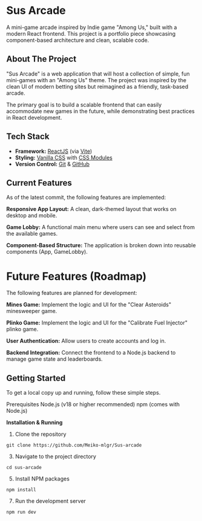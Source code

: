 # Sus Arcade 
A mini-game arcade inspired by Indie game "Among Us," built with a modern React frontend. This project is a portfolio piece showcasing component-based architecture and clean, scalable code.


## About The Project
"Sus Arcade" is a web application that will host a collection of simple, fun mini-games with an "Among Us" theme. The project was inspired by the clean UI of modern betting sites but reimagined as a friendly, task-based arcade.

The primary goal is to build a scalable frontend that can easily accommodate new games in the future, while demonstrating best practices in React development.

## Tech Stack
- **Framework:** [ReactJS](https://react.dev/) (via [Vite](https://vitejs.dev/))
- **Styling:** [Vanilla CSS](https://developer.mozilla.org/en-US/docs/Web/CSS) with [CSS Modules](https://github.com/css-modules/css-modules)
- **Version Control:** [Git](https://git-scm.com/) & [GitHub](https://github.com/)

## Current Features
As of the latest commit, the following features are implemented:

**Responsive App Layout:** A clean, dark-themed layout that works on desktop and mobile.

**Game Lobby:** A functional main menu where users can see and select from the available games.

**Component-Based Structure:** The application is broken down into reusable components (App, GameLobby).

# Future Features (Roadmap)
The following features are planned for development:

**Mines Game:** Implement the logic and UI for the "Clear Asteroids" minesweeper game.

**Plinko Game:** Implement the logic and UI for the "Calibrate Fuel Injector" plinko game.

**User Authentication:** Allow users to create accounts and log in.

**Backend Integration:** Connect the frontend to a Node.js backend to manage game state and leaderboards.

## Getting Started
To get a local copy up and running, follow these simple steps.

Prerequisites
Node.js (v18 or higher recommended)
npm (comes with Node.js)

**Installation & Running**
1. Clone the repository
```
git clone https://github.com/Meiko-mlgr/Sus-arcade
```
3. Navigate to the project directory
```
cd sus-arcade
```
5. Install NPM packages
```
npm install
```
7. Run the development server
```
npm run dev
```
